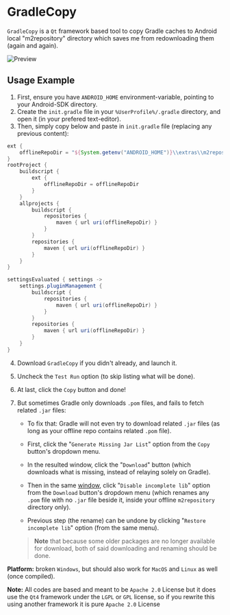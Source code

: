 # GradleCopy
`GradleCopy` is a `Qt` framework based tool to copy Gradle caches to Android local "m2repository" directory which saves me from redownloading them (again and again).

![Preview](todo/preview.png?raw=true "Windows preview")

## Usage Example
1. First, ensure you have `ANDROID_HOME` environment-variable, pointing to your Android-SDK directory.
2. Create the `init.gradle` file in your `%UserProfile%/.gradle` directory, and open it (in your prefered text-editor).
3. Then, simply copy below and paste in `init.gradle` file (replacing any previous content):

```groovy
ext {
    offlineRepoDir = "${System.getenv("ANDROID_HOME")}\\extras\\m2repository"
}
rootProject {
    buildscript {
        ext {
            offlineRepoDir = offlineRepoDir
        }
    }
    allprojects {
        buildscript {
            repositories {
                maven { url uri(offlineRepoDir) }
            }
        }
        repositories {
            maven { url uri(offlineRepoDir) }
        }
    }
}

settingsEvaluated { settings ->
    settings.pluginManagement {
        buildscript {
            repositories {
                maven { url uri(offlineRepoDir) }
            }
        }
        repositories {
            maven { url uri(offlineRepoDir) }
        }
    }
}

```
4. Download `GradleCopy` if you didn't already, and launch it.
5. Uncheck the `Test Run` option (to skip listing what will be done).
6. At last, click the `Copy` button and done!
7. But sometimes Gradle only downloads `.pom` files, and fails to fetch related `.jar` files:

    - To fix that: Gradle will not even try to download related `.jar` files
      (as long as your offline repo contains related `.pom` file).

    - First, click the "`Generate Missing Jar List`" option from the `Copy` button's dropdown menu.

    - In the resulted window, click the "`Download`" button
      (which downloads what is missing, instead of relaying solely on Gradle).

    - Then in the same [window][1], click "`Disable incomplete lib`" option from the `Download` button's dropdown menu
      (which renames any `.pom` file with no `.jar` file beside it, inside your offline `m2repository` directory only).

    - Previous step (the rename) can be undone by clicking "`Restore incomplete lib`" option (from the same menu).

    > **Note** that because some older packages are no longer available for download,
    > both of said downloading and renaming should be done.

**Platform:** broken `Windows`, but should also work for `MacOS` and `Linux` as well (once compiled).

**Note:**
All codes are based and meant to be `Apache 2.0` License but it does use the `Qt4` framework under the `LGPL` or `GPL` license, so if you rewrite this using another framework it is pure `Apache 2.0` License

[1]: ./todo/missing-lib-downloader.png
